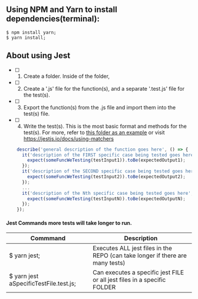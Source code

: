 ## Using NPM and Yarn to install dependencies(terminal):
```console
$ npm install yarn;
$ yarn install;
```

## About using Jest
- [ ] 1. Create a folder. Inside of the folder,
- [ ] 2. Create a '.js' file for the function(s), and a separate '.test.js' file for the test(s).
- [ ] 3. Export the function(s) from the .js file and import them into the test(s) file.
- [ ] 4. Write the test(s).  This is the most basic format and methods for the test(s). For more, refer to [this folder as an example](../toy-problems/balanced-binary-tree) or visit https://jestjs.io/docs/using-matchers
```js
    describe('general description of the function goes here', () => {
      it('description of the FIRST specific case being tested goes here', () => {
        expect(someFuncWeTesting(testInput1)).toBe(expectedOutput1);
      });
      it('description of the SECOND specific case being tested goes here', () => {
        expect(someFuncWeTesting(testInput2)).toBe(expectedOutput2);
      });
      ...
      it('description of the Nth specific case being tested goes here', () => {
        expect(someFuncWeTesting(testInputN)).toBe(expectedOutputN);
      });
    });
```
#### Jest Commands more tests will take longer to run.

Commmand | Description
-|-
$ yarn jest; | Executes ALL jest files in the REPO (can take longer if there are many tests)
$ yarn jest aSpecificTestFile.test.js; | Can executes a specific jest FILE or all jest files in a specific FOLDER
